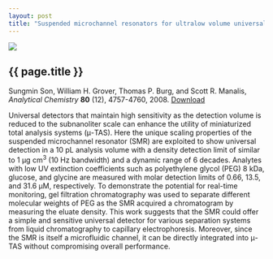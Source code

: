 ```yaml
---
layout: post
title: "Suspended microchannel resonators for ultralow volume universal detection"
---
```


[![](http://wgrover.com/images/smr_hplc.jpg)](pdfs/smr_hplc.pdf)

{{ page.title }}
----------------

Sungmin Son, William H. Grover, Thomas P. Burg, and Scott R. Manalis, *Analytical Chemistry* **80** (12), 4757-4760, 2008. [Download](pdfs/smr_hplc.pdf)

Universal detectors that maintain high sensitivity as the detection volume is reduced to the subnanoliter scale can enhance the utility of miniaturized total analysis systems (&#956;-TAS). Here the unique scaling properties of the suspended microchannel resonator (SMR) are exploited to show universal detection in a 10 pL analysis volume with a density detection limit of similar to 1 &#956;g cm<sup>3</sup> (10 Hz bandwidth) and a dynamic range of 6 decades. Analytes with low UV extinction coefficients such as polyethylene glycol (PEG) 8 kDa, glucose, and glycine are measured with molar detection limits of 0.66, 13.5, and 31.6 &#956;M, respectively. To demonstrate the potential for real-time monitoring, gel filtration chromatography was used to separate different molecular weights of PEG as the SMR acquired a chromatogram by measuring the eluate density. This work suggests that the SMR could offer a simple and sensitive universal detector for various separation systems from liquid chromatography to capillary electrophoresis. Moreover, since the SMR is itself a microfluidic channel, it can be directly integrated into &#956;-TAS without compromising overall performance.
